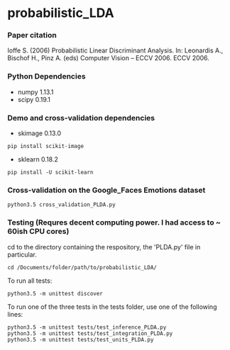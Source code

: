# probabilistic_LDA

### Paper citation
Ioffe S. (2006) Probabilistic Linear Discriminant Analysis. In: Leonardis A., Bischof H., Pinz A. (eds) Computer Vision – ECCV 2006. ECCV 2006.

### Python Dependencies
* numpy 1.13.1
* scipy 0.19.1

### Demo and cross-validation dependencies
* skimage 0.13.0
```
pip install scikit-image
```

* sklearn 0.18.2
```
pip install -U scikit-learn
```

### Cross-validation on the Google_Faces Emotions dataset
```
python3.5 cross_validation_PLDA.py
```

### Testing (Requres decent computing power. I had access to ~ 60ish CPU cores)
cd to the directory containing the respository, the 'PLDA.py' file in particular.
```
cd /Documents/folder/path/to/probabilistic_LDA/
```

To run all tests:
```
python3.5 -m unittest discover
```

To run one of the three tests in the tests folder, use one of the following lines:
```
python3.5 -m unittest tests/test_inference_PLDA.py
python3.5 -m unittest tests/test_integration_PLDA.py
python3.5 -m unittest tests/test_units_PLDA.py
```
